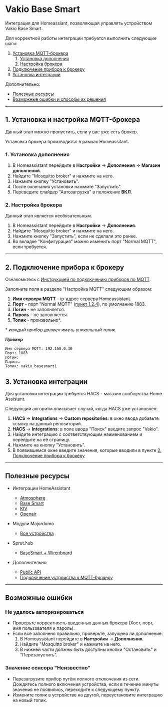 # Vakio Base Smart

Интеграция для Homeassiant, позволяющая управлять устройством Vakio Base Smart.

Для корректной работы интеграции требуется выполнить следующие шаги:

1. [Установка MQTT-брокера](#broker)
   1. [Установка дополнения](#broker_download)
   2. [Настройка брокера](#broker_settings)
2. [Подключение прибора к брокеру](#connect)
3. [Установка интеграции](#setup)

Дополнительно:

- [Полезные ресурсы](#sources)
- [Возможные ошибки и способы их решения](#errors)

---

## <a name="broker"></a> 1. Установка и настройка MQTT-брокера

Данный этап можно пропустить, если у вас уже есть брокер.

Установка брокера производится в рамках Homeassitant.

### <a name="broker_download"></a> 1. Установка дополнения

1. В Homeassistant перейдите в **Настройки** -> **Дополнения** -> **Магазин дополнений**.
2. Найдите "Mosquitto broker" и нажмите на него.
3. Нажмите кнопку "Установить".
4. После окончания установки нажмите "Запустить".
5. Переведите слайдер "Автозагрузка" в положение **ВКЛ**.

### <a name="broker_settings"></a> 2. Настройка брокера

Данный этап является необязательным.

1. В Homeassistant перейдите в **Настройки** -> **Дополнения**.
2. Найдите "Mosquitto broker" и нажмите на него.
3. Нажмите кнопку "Запустить", если не сделали это ранее.
4. <a name="broker_normal_mqtt"></a> Во вкладке "Конфигурация" можно изменить порт "Normal MQTT", если требуется.

---

## <a name="connect"></a> 2. Подключение прибора к брокеру

Ознакомьтесь с <a target="_blanc" href="https://vakio.ru/vakio-mqtt.pdf">Инструкцией по подключению приборов по MQTT</a>.

Заполните поля в разделе "Настройка MQTT" следующим образом:

1. **Имя сервера MQTT** - ip-адрес сервера Homeassistant.
2. **Порт** - порт "Normal MQTT" ([пункт 1.2.4](#broker_normal_mqtt)), по умолчанию 1883.
3. **Логин** - не заполняется.
4. **Пароль** - не заполняется.
5. **Топик** - произвольно\*.

\* _каждый прибор должен иметь уникальный топик._

**_Пример_**

```
Имя сервера MQTT: 192.168.0.10
Порт: 1883
Логин:
Пароль:
Топик: vakio_basesmart1
```

## <a name="setup"></a> 3. Установка интеграции

Для установки интеграции требуется HACS - магазин сообщества Home Assistant.

Следующий алгоритм описывает случай, когда HACS уже установлен:

1. **HACS** -> **Integrations** -> **Custom repositories**: в окно ввода добавьте ссылку на данный репозиторий.
2. **HACS** -> **Integrations**: в поле ввода "Поиск" введите запрос "Vakio".
3. Найдите интеграцию с соответствующим наименованием и перейдите на её страницу.
4. Нажмите на кнопку "Установить".
5. В появившемся окне введите значения, которые вводили в пункте [2. Подключение прибора к брокеру](#connect)

---

## <a name="sources"></a> Полезные ресурсы

- Интеграции HomeAssistant

  - [Atmosphere](https://github.com/maxmostovoy/vakio_atmosphere)
  - [Base Smart](https://github.com/maxmostovoy/vakio_base_smart)
  - [KIV](https://github.com/maxmostovoy/vakio_kiv)
  - [Openair](https://github.com/maxmostovoy/vakio_openair)

- Модули Majordomo

  - [Все устройства](https://github.com/maxmostovoy/vakio_smart_control)

- Sprut.hub

  - [BaseSmart + Wirenboard](https://comf.life/kak-dobavit-rekuperator-vakio-v-umnyj-dom-wirenboard-yandeks-alisu-apple-home-spruthub.html)

- Дополнительно
  - [Public API](https://github.com/maxmostovoy/vakio-public-api)
  - [Подключение устройства к MQTT-брокеру](https://vakio.ru/vakio-mqtt.pdf)

---

## <a name="errors"></a> Возможные ошибки

### <a name="auth_error"></a> **Не удалось авторизироваться**

- Проверьте корректность введенных данных брокера (Хост, порт, имя пользователя и пароль).
- Если всё заполнено правильно, проверьте, запущено ли дополнение:
  1. В Homeassistant перейдите в **Настройки** -> **Дополнения**.
  2. Найдите "Mosquitto broker" и нажмите на него.
  3. В нижней части должны быть доступны кнопки "Остановить" и "Перезапустить".

### <a name="auth_error"></a> **Значение сенсора "Неизвестно"**

- Перезагрузите прибор путём полного отключения из сети. Дождитесь полного включения устройства, если в течение минуты значения не появились, переходите к следующему пункту.
- Измените топик в устройстве на другой, переустановите интеграцию на новый топик.
